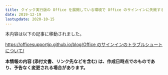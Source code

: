 ```yaml
---
title: クイック実行版の Office を展開している環境で Office のサインインに失敗する (ライセンス認証が失敗する)事象について
date: 2019-12-19
lastupdate: 2020-10-15
---
```


本内容は以下の記事に移動されました。

[https://officesupportjp.github.io/blog/Office のサインインのトラブルシュートについて/](https://officesupportjp.github.io/blog/Office%20%E3%81%AE%E3%82%B5%E3%82%A4%E3%83%B3%E3%82%A4%E3%83%B3%E3%81%AE%E3%83%88%E3%83%A9%E3%83%96%E3%83%AB%E3%82%B7%E3%83%A5%E3%83%BC%E3%83%88%E3%81%AB%E3%81%A4%E3%81%84%E3%81%A6/)

**本情報の内容 (添付文書、リンク先などを含む) は、作成日時点でのものであり、予告なく変更される場合があります。**